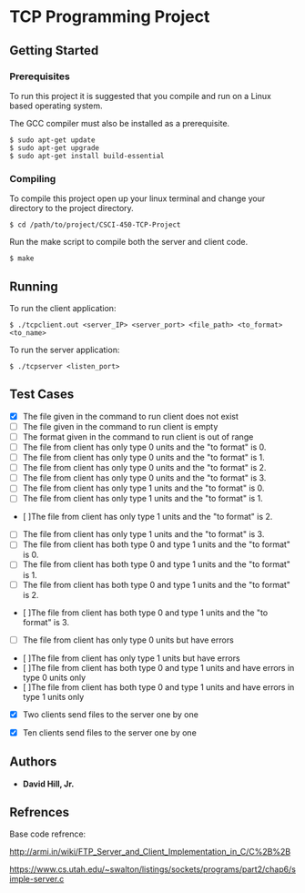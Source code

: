# TCP Programming Project



## Getting Started



### Prerequisites

To run this project it is suggested that you compile and run on a Linux based operating system.


The GCC compiler must also be installed as a prerequisite.

```
$ sudo apt-get update
$ sudo apt-get upgrade
$ sudo apt-get install build-essential
```

### Compiling

To compile this project open up your linux terminal and change your directory to the project directory.

```
$ cd /path/to/project/CSCI-450-TCP-Project
```

Run the make script to compile both the server and client code.

```
$ make
```

## Running

To run the client application:

```
$ ./tcpclient.out <server_IP> <server_port> <file_path> <to_format> <to_name>
```

To run the server application:

```
$ ./tcpserver <listen_port>
```

## Test Cases

- [x] The file given in the command to run client does not exist
- [ ] The file given in the command to run client is empty
- [ ] The format given in the command to run client is out of range
- [ ] The file from client has only type 0 units and the "to format" is 0.
- [ ] The file from client has only type 0 units and the "to format" is 1.
- [ ] The file from client has only type 0 units and the "to format" is 2.
- [ ] The file from client has only type 0 units and the "to format" is 3.
- [ ] The file from client has only type 1 units and the "to format" is 0.
- [ ] The file from client has only type 1 units and the "to format" is 1.
- [ ]The file from client has only type 1 units and the "to format" is 2.
- [ ] The file from client has only type 1 units and the "to format" is 3.
- [ ] The file from client has both type 0 and type 1 units and the "to format" is 0.
- [ ] The file from client has both type 0 and type 1 units and the "to format" is 1.
- [ ] The file from client has both type 0 and type 1 units and the "to format" is 2.
- [ ]The file from client has both type 0 and type 1 units and the "to format" is 3.
- [ ] The file from client has only type 0 units but have errors
- [ ]The file from client has only type 1 units but have errors
- [ ]The file from client has both type 0 and type 1 units and have errors in type 0 units
only
- [ ]The file from client has both type 0 and type 1 units and have errors in type 1 units
only
- [x] Two clients send files to the server one by one
- [x] Ten clients send files to the server one by one



## Authors

* **David Hill, Jr.** 

## Refrences

Base code refrence:

http://armi.in/wiki/FTP_Server_and_Client_Implementation_in_C/C%2B%2B

https://www.cs.utah.edu/~swalton/listings/sockets/programs/part2/chap6/simple-server.c


